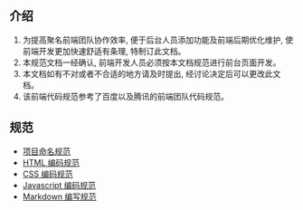 ## 介绍
1. 为提高聚名前端团队协作效率, 便于后台人员添加功能及前端后期优化维护, 使前端开发更加快速舒适有条理, 特制订此文档。
2. 本规范文档一经确认, 前端开发人员必须按本文档规范进行前台页面开发。
3. 本文档如有不对或者不合适的地方请及时提出, 经讨论决定后可以更改此文档。
4. 该前端代码规范参考了百度以及腾讯的前端团队代码规范。

## 规范

* [项目命名规范](./project.md)
* [HTML 编码规范](./html.md)
* [CSS 编码规范](./css.md)
* [Javascript 编码规范](./javascript.md)
* [Markdown 编写规范](./markdown.md)


